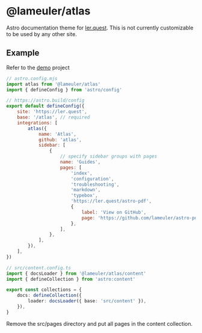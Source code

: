 # @lameuler/atlas

Astro documentation theme for [ler.quest](https://ler.quest). This is not currently customizable to be used by any other site.

## Example

Refer to the [demo](./demo) project

```js
// astro.config.mjs
import atlas from '@lameuler/atlas'
import { defineConfig } from 'astro/config'

// https://astro.build/config
export default defineConfig({
    site: 'https://ler.quest',
    base: '/atlas', // required
    integrations: [
        atlas({
            name: 'Atlas',
            github: 'atlas',
            sidebar: [
                {
                    // specify sidebar groups with pages
                    name: 'Guides',
                    pages: [
                        'index',
                        'configuration',
                        'troubleshooting',
                        'markdown',
                        'typebox',
                        'https://ler.quest/astro-pdf',
                        {
                            label: 'View on GitHub',
                            page: 'https://github.com/lameuler/astro-pdf',
                        },
                    ],
                },
            ],
        }),
    ],
})
```

```ts
// src/content.config.ts
import { docsLoader } from '@lameuler/atlas/content'
import { defineCollection } from 'astro:content'

export const collections = {
    docs: defineCollection({
        loader: docsLoader({ base: 'src/content' }),
    }),
}
```

Remove the src/pages directory and put all pages in the content collection.
